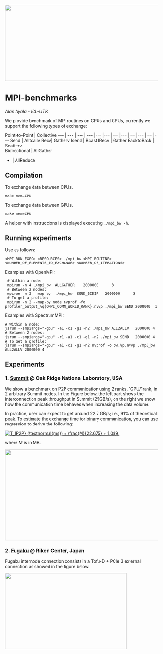 <img src="https://bitbucket.org/aayala32/logos/raw/bca97ce280291cbb051d8661990a8ba031e462f8/network.png" width="1100" height="250">


# MPI-benchmarks
*Alan Ayala - ICL-UTK*

We provide benchmark of MPI routines on CPUs and GPUs, currently we support the following types of exchange:

Point-to-Point | Collective
--- | --- | --- | --- |--- |--- |--- |--- |--- |--- |--- |---
 Send  | Alltoallv 
Recv| Gatherv 
Isend | Bcast 
IRecv | Gather 
BacktoBack | Scatterv  
Bidirectional | AllGather 
- | AllReduce 

## Compilation

To exchange data between CPUs.
~~~
make mem=CPU
~~~


To exchange data between GPUs.
~~~
make mem=CPU
~~~

A helper with instruccions is displayed executing `./mpi_bw -h`.

## Running experiments

Use as follows:
~~~
<MPI_RUN_EXEC> <RESOURCES> ./mpi_bw <MPI_ROUTINE> <NUMBER_OF_ELEMENTS_TO_EXCHANGE> <NUMBER_OF_ITERATIONS>
~~~

Examples with OpenMPI:
~~~
 # Within a node:
 mpirun -n 4 ./mpi_bw  ALLGATHER    2000000      3 
 # Between 2 nodes:
 mpirun -n 2 --map-by  ./mpi_bw  SEND_BIDIR   2000000      3 
 # To get a profile: 
 mpirun -n 2 --map-by node nvprof -fo profiler_output_%q{OMPI_COMM_WORLD_RANK}.nvvp ./mpi_bw SEND 2000000  1
 ~~~

Examples with SpectrumMPI:

 ~~~
 # Within a node:
 jsrun --smpiargs="-gpu" -a1 -c1 -g1 -n2 ./mpi_bw ALL2ALLV   2000000 4 
 # Between 2 nodes:
 jsrun --smpiargs="-gpu" -r1 -a1 -c1 -g1 -n2 ./mpi_bw SEND   2000000 4 
 # To get a profile: 
 jsrun --smpiargs="-gpu" -a1 -c1 -g1 -n2 nvprof -o bw.%p.nvvp ./mpi_bw ALL2ALLV 2000000 4
 ~~~
 
 ## Experiments

 ### 1. [Summit](https://docs.olcf.ornl.gov/systems/summit_user_guide.html) @ Oak Ridge National Laboratory, USA

We show a benchmark on P2P communication using 2 ranks, 1GPU/1rank, in 2 arbitrary Summit nodes.
In the Figure below, the left part shows the interconnection peak throughput in Summit (25GB/s), on the right we show how the communication time behaves when increasing the data volume.

In practice, user can expect to get around 22.7 GB/s; i.e., 91% of theoretical peak. To estimate the exchange time for binary communication, you can use regression to derive the following:

<a href="https://www.codecogs.com/eqnedit.php?latex=T_{P2P}&space;(\textnormal{ms})&space;=&space;\frac{M}{22.675}&space;&plus;&space;1.089," target="_blank"><img src="https://latex.codecogs.com/gif.latex?T_{P2P}&space;(\textnormal{ms})&space;=&space;\frac{M}{22.675}&space;&plus;&space;1.089," title="T_{P2P} (\textnormal{ms}) = \frac{M}{22.675} + 1.089," /></a>

where $M$ is in MB.



<img src="https://bitbucket.org/aayala32/logos/raw/0b95cdc8ceb4f722dcf170c75a00cd1e5f31c459/summit_network.png" width="900" height="300">



  ### 2. [Fugaku](https://www.r-ccs.riken.jp/en/fugaku/project/outline) @ Riken Center, Japan

Fugaku internode connection consists in a Tofu-D + PCIe 3 external connection as showed in the figure below.


<img src="https://bitbucket.org/aayala32/logos/raw/24085cb340e15c118eeb3e10ac17364ec9a5e40e/fugaku_network.png" width="400" height="250">

